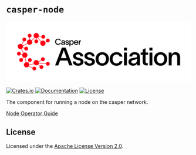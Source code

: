 # `casper-node`

[![LOGO](https://raw.githubusercontent.com/casper-network/casper-node/master/images/casper-association-logo-primary.svg)](https://casper.network/)

[![Crates.io](https://img.shields.io/crates/v/casper-node)](https://crates.io/crates/casper-node)
[![Documentation](https://docs.rs/casper-node/badge.svg)](https://docs.rs/casper-node)
[![License](https://img.shields.io/badge/license-Apache-blue)](https://github.com/casper-network/casper-node/blob/master/LICENSE)

The component for running a node on the casper network.

[Node Operator Guide](https://docs.casper.network/operators/)

## License

Licensed under the [Apache License Version 2.0](https://github.com/casper-network/casper-node/blob/master/LICENSE).